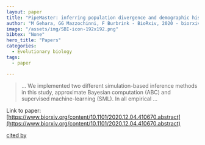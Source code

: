 ```yaml
---
layout: paper
title: "PipeMaster: inferring population divergence and demographic history with approximate Bayesian computation and supervised machine-learning in R"
author: "M Gehara, GG Mazzochinni, F Burbrink - BioRxiv, 2020 - biorxiv.org"
image: "/assets/img/SBI-icon-192x192.png"
bibtex: "None"
hero_title: "Papers"
categories:
  - Evolutionary biology
tags:
  - paper

---
```

>… We implemented two different simulation-based inference methods in this study, approximate Bayesian computation (ABC) and supervised machine-learning (SML). In all empirical …

Link to paper: [https://www.biorxiv.org/content/10.1101/2020.12.04.410670.abstract](https://www.biorxiv.org/content/10.1101/2020.12.04.410670.abstract)

[cited by](https://scholar.google.com/scholar?cites=12465292847783364452&as_sdt=2005&sciodt=0,5&hl=en&num=20)
